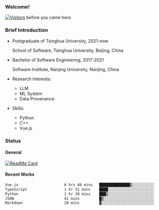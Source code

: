 ### Welcome!

[![Visitors](https://visitor-badge.laobi.icu/badge?page_id=HermitSun.HermitSun)]() before you came here.

### Brief Introduction

- Postgraduate of Tsinghua University, 2021-now
  
  School of Software, Tsinghua University, Beijing, China

- Bachelor of Software Engineering, 2017-2021
  
  Software Institute, Nanjing University, Nanjing, China

- Research Interests:
  - LLM
  - ML System
  - Data Provenance

- Skills:
  - Python
  - C++
  - Vue.js

### Status

#### General

[![ReadMe Card](https://github-readme-stats.hermitsun.vercel.app/api?username=HermitSun&count_private=true&show_icons=true)]()

#### Recent Works

<!--START_SECTION:waka-->

```txt
Vue.js                     6 hrs 46 mins   ██████████████▒░░░░░░░░░░   56.99 %
TypeScript                 1 hr 51 mins    ████░░░░░░░░░░░░░░░░░░░░░   15.60 %
Python                     1 hr 39 mins    ███▒░░░░░░░░░░░░░░░░░░░░░   13.98 %
JSON                       41 mins         █▒░░░░░░░░░░░░░░░░░░░░░░░   05.81 %
Markdown                   20 mins         ▓░░░░░░░░░░░░░░░░░░░░░░░░   02.94 %
```

<!--END_SECTION:waka-->
